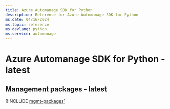 ```yaml
---
title: Azure Automanage SDK for Python
description: Reference for Azure Automanage SDK for Python
ms.date: 04/16/2024
ms.topic: reference
ms.devlang: python
ms.service: automanage
---
```

# Azure Automanage SDK for Python - latest

## Management packages - latest
[!INCLUDE [mgmt-packages](automanage-mgmt-index.md)]